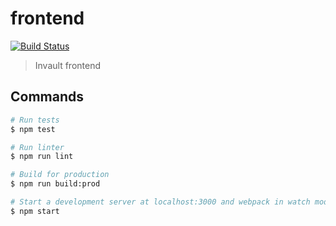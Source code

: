 # frontend

[![Build Status](https://travis-ci.org/invault-team/frontend.svg?branch=master)](https://travis-ci.org/invault-team/frontend)

> Invault frontend

## Commands

```sh
# Run tests
$ npm test

# Run linter
$ npm run lint

# Build for production
$ npm run build:prod

# Start a development server at localhost:3000 and webpack in watch mode
$ npm start
```